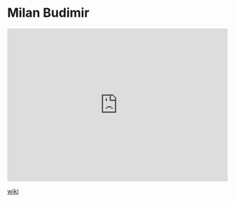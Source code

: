 # Milan Budimir
<iframe width="100%" height="350" frameborder="0" allow="accelerometer; autoplay; clipboard-write; encrypted-media; gyroscope; picture-in-picture" allowfullscreen src="https://en.wikipedia.org/wiki/Milan-Budimir"></iframe>

[wiki](https://en.wikipedia.org/wiki/Milan-Budimir)